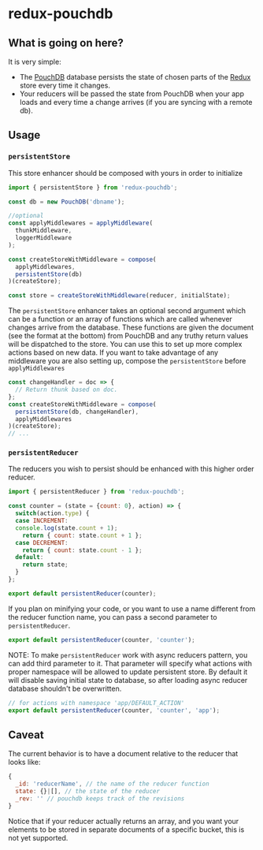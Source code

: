# redux-pouchdb

## What is going on here?

It is very simple:
- The [PouchDB](http://pouchdb.com/) database persists the state of chosen parts of the [Redux](rackt.github.io/redux) store every time it changes.
- Your reducers will be passed the state from PouchDB when your app loads and every time a change arrives (if you are syncing with a remote db).

## Usage

### `persistentStore`

This store enhancer should be composed with yours in order to initialize

``` js
import { persistentStore } from 'redux-pouchdb';

const db = new PouchDB('dbname');

//optional
const applyMiddlewares = applyMiddleware(
  thunkMiddleware,
  loggerMiddleware
);

const createStoreWithMiddleware = compose(
  applyMiddlewares,
  persistentStore(db)
)(createStore);

const store = createStoreWithMiddleware(reducer, initialState);
```

The `persistentStore` enhancer takes an optional second argument which can be a function or an array of functions which are called whenever changes arrive from the database. These functions are given the document (see the format at the bottom) from PouchDB and any truthy return values will be dispatched to the store. You can use this to set up more complex actions based on new data. If you want to take advantage of any middleware you are also setting up, compose the `persistentStore` before `applyMiddlewares`

```js
const changeHandler = doc => {
  // Return thunk based on doc.
};
const createStoreWithMiddleware = compose(
  persistentStore(db, changeHandler),
  applyMiddlewares
)(createStore);
// ...
```

### `persistentReducer`

The reducers you wish to persist should be enhanced with this higher order reducer.

``` js
import { persistentReducer } from 'redux-pouchdb';

const counter = (state = {count: 0}, action) => {
  switch(action.type) {
  case INCREMENT:
  console.log(state.count + 1);
    return { count: state.count + 1 };
  case DECREMENT:
    return { count: state.count - 1 };
  default:
    return state;
  }
};

export default persistentReducer(counter);
```

If you plan on minifying your code, or you want to use a name different from the reducer function name, you can pass a second parameter to `persistentReducer`.

```js
export default persistentReducer(counter, 'counter');
```

NOTE: To make `persistentReducer` work with async reducers pattern, you can add third parameter to it. That parameter will specify what
actions with proper namespace will be allowed to update persistent store. By default it will disable saving initial state to database,
so after loading async reducer database shouldn't be overwritten.

```js
// for actions with namespace 'app/DEFAULT_ACTION'
export default persistentReducer(counter, 'counter', 'app');
```

## Caveat

The current behavior is to have a document relative to the reducer that looks like:

``` js
{
  _id: 'reducerName', // the name of the reducer function
  state: {}|[], // the state of the reducer
  _rev: '' // pouchdb keeps track of the revisions
}
```

Notice that if your reducer actually returns an array, and you want your elements to be stored in separate documents of a specific bucket, this is not yet supported.
